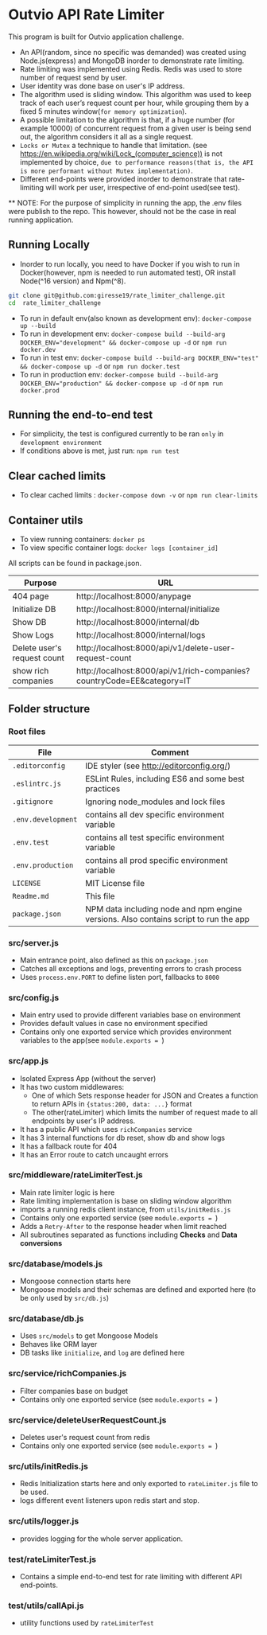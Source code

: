 # Outvio API Rate Limiter

This program is built for Outvio application challenge.

* An API(random, since no specific was demanded) was created using Node.js(express) and MongoDB inorder to demonstrate rate limiting. 
* Rate limiting was implemented using Redis. Redis was used to store number of request send by user.
* User identity was done base on user's IP address.
* The algorithm used is sliding window. This algorithm was used to keep track of each user’s request count per hour,
 while grouping them by a fixed 5 minutes window(`for memory optimization`).
* A possible limitation to the algorithm is that, if a huge number (for example 10000) of concurrent request
 from a given user is being send out, the algorithm considers it all as a single request.
* `Locks or Mutex` a technique to handle that limitation. (see https://en.wikipedia.org/wiki/Lock_(computer_science)) is not
 implemented by choice, `due to performance reasons(that is, the API is more performant without Mutex implementation)`.
* Different end-points were provided inorder to demonstrate that rate-limiting will work per user, irrespective of end-point used(see test).

** NOTE: For the purpose of simplicity in running the app, the .env files were publish to the repo. This however, should not be the case in real running application.

## Running Locally

* Inorder to run locally, you need to have Docker if you wish to run in Docker(however, npm is needed to run automated test), OR install Node(^16 version) and Npm(^8).

```sh
git clone git@github.com:giresse19/rate_limiter_challenge.git
cd  rate_limiter_challenge
```
* To run in default env(also known as development env): `docker-compose up --build`
* To run in development env: `docker-compose build --build-arg DOCKER_ENV="development" && docker-compose up -d` or `npm run docker.dev`
* To run in test env: `docker-compose build --build-arg DOCKER_ENV="test" && docker-compose up -d` or `npm run docker.test`
* To run in production env: `docker-compose build --build-arg DOCKER_ENV="production" && docker-compose up -d` or `npm run docker.prod`

## Running the end-to-end test
* For simplicity, the test is configured currently to be ran `only` in `development environment` 
* If conditions above is met, just run: `npm run test`

## Clear cached limits
* To clear cached limits : `docker-compose down -v` or `npm run clear-limits`

## Container utils
* To view running containers: `docker ps`
* To view specific container logs: `docker logs [container_id]`


All scripts can be found in package.json.

| Purpose | URL
| - | -
| 404 page | http://localhost:8000/anypage
| Initialize DB | http://localhost:8000/internal/initialize
| Show DB | http://localhost:8000/internal/db
| Show Logs | http://localhost:8000/internal/logs
| Delete user's request count | http://localhost:8000/api/v1/delete-user-request-count
| show rich companies | http://localhost:8000/api/v1/rich-companies?countryCode=EE&category=IT

## Folder structure

### Root files

| File | Comment
| - | -
| `.editorconfig` | IDE styler (see http://editorconfig.org/)
| `.eslintrc.js` | ESLint Rules, including ES6 and some best practices
| `.gitignore` | Ignoring node_modules and lock files 
| `.env.development` | contains all dev specific environment variable 
| `.env.test` | contains all test specific environment variable 
| `.env.production` | contains all prod specific environment variable 
| `LICENSE` | MIT License file
| `Readme.md` | This file
| `package.json` | NPM data including node and npm engine versions. Also contains script to run the app

### src/server.js
* Main entrance point, also defined as this on `package.json`
* Catches all exceptions and logs, preventing errors to crash process
* Uses `process.env.PORT` to define listen port, fallbacks to `8000`

### src/config.js
* Main entry used to provide different variables base on environment
* Provides default values in case no environment specified
* Contains only one exported service which provides environment variables to the app(see `module.exports = `)

### src/app.js
* Isolated Express App (without the server)
* It has two custom middlewares:
  * One of which Sets response header for JSON and Creates a function to return APIs in `{status:200, data: ...}` format
  * The other(rateLimiter) which limits the number of request made to all endpoints by user's IP address.
* It has a public API which uses `richCompanies` service
* It has 3 internal functions for db reset, show db and show logs
* It has a fallback route for 404
* It has an Error route to catch uncaught errors

### src/middleware/rateLimiterTest.js
* Main rate limiter logic is here
* Rate limiting implementation is base on sliding window algorithm
* imports a running redis client instance, from `utils/initRedis.js`
* Contains only one exported service (see `module.exports = `)
* Adds a `Retry-After` to the response header when limit  reached
* All subroutines separated as functions including **Checks** and **Data conversions**

### src/database/models.js
* Mongoose connection starts here
* Mongoose models and their schemas are defined and exported here (to be only used by `src/db.js`)

### src/database/db.js
* Uses `src/models` to get Mongoose Models
* Behaves like ORM layer
* DB tasks like `initialize`, and `log` are defined here

### src/service/richCompanies.js
* Filter companies base on budget
* Contains only one exported service (see `module.exports = `)

### src/service/deleteUserRequestCount.js
* Deletes user's request count from redis
* Contains only one exported service (see `module.exports = `)
 
 ### src/utils/initRedis.js
* Redis Initialization starts here and only exported to `rateLimiter.js` file to be used.
* logs different event listeners upon redis start and stop. 

### src/utils/logger.js
* provides logging for the whole server application.

### test/rateLimiterTest.js
* Contains a simple end-to-end test for rate limiting with different API end-points.

### test/utils/callApi.js
* utility functions used by `rateLimiterTest`


